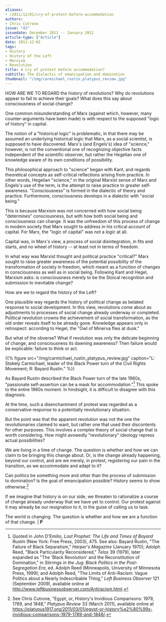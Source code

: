 ```yaml
---
aliases:
- /2011/12/01/cry-of-protest-before-accommodation
authors:
- Chris Cutrone
issue: "42"
issuedate: December 2011 -- January 2012
article-type: ["Article"]
date: 2011-12-01
tags:
- History
- History of the Left
- Marxism
- Revolution
title: A cry of protest before accommodation?
subtitle: The dialectic of emancipation and domination
thumbnail: "/img/carmichael_rustin_platypus_review.jpg"
---
```


HOW ARE WE TO REGARD the history of revolutions? Why do revolutions appear to fail to achieve their goals? What does this say about consciousness of social change?

One common misunderstanding of Marx (against which, however, many counter-arguments have been made) is with respect to the supposed "logic of history" in capital.

The notion of a "historical logic" is problematic, in that there may be assumed an underlying historical logic that Marx, as a social scientist, is supposed to have discovered. Marx's (and Engels's) idea of "science," however, is not the conventional one of recognizing objective facts independent of the scientific observer, but rather the Hegelian one of knowledge aware of its own conditions of possibility.

This philosophical approach to "science" began with Kant, and regards theoretical concepts as self-critical reflections arising from practice. In other words, Hegelian "science," in the original Marxist sense of Marx and Engels's use of the term, is the attempt to raise practice to greater self-awareness. "Consciousness" is formed in the dialectic of theory and practice. Furthermore, consciousness develops in a dialectic with "social being."

This is because Marxism was not concerned with how social being "determines" consciousness, but with how both social being and consciousness can change. It was the unfreedom of this process of change in modern society that Marx sought to address in his critical account of capital. For Marx, the "logic of capital" was not a *logic* at all.

Capital was, in Marx's view, a process of social disintegration, in fits and starts, and no wheel of history -- at least not in terms of freedom.

In what way was Marxist thought and political practice "critical?" Marx sought to raise greater awareness of the potential possibility of the transformation of society in freedom, which meant as a function of changes in consciousness as well as in social being. Following Kant and Hegel, Marxism asks: is consciousness merely to be the Stoical recognition and submission to inevitable change?

How are we to regard the history of the Left?

One plausible way regards the history of political change as belated response to social development. In this view, revolutions come about as adjustments to processes of social change already underway or completed. Political revolution crowns the achievement of social transformation, as the old order reveals itself to be already gone. Knowledge appears only in retrospect: according to Hegel, the "Owl of Minerva flies at dusk."

But what of the obverse? What if revolution was only the delicate beginning of change, and consciousness its dawning awareness? Then failure would be explicable: failure to think or act.

{{% figure src="/img/carmichael_rustin_platypus_review.jpg" caption="L: Stokely Carmichael, leader of the Black Power turn of the Civil Rights Movement; R: Bayard Rustin." %}}

As Bayard Rustin described the Black Power turn of the late 1960s, "passionate self-assertion can be a mask for accommodation."[^1] This spoke to the entire 1960s moment. In hindsight, it is difficult to disagree with this diagnosis.

At the time, such a disenchantment of protest was regarded as a conservative response to a potentially revolutionary situation.

But the point was that the apparent revolution was not the one the revolutionaries claimed to want, but rather one that used their discontents for other purposes. This involves a complex theory of social change that is worth considering. How might avowedly "revolutionary" ideology repress actual possibilities?

We are living in a time of change. The question is whether and how we can claim to be bringing this change about. Or, is the change already happening, beyond our control, and are we merely, in protest, registering our pain in the transition, as we accommodate and adapt to it?

Can politics be something more and other than the process of submission to domination? Is the goal of emancipation possible? History seems to show otherwise.[^2]

If we imagine that history is on our side, we threaten to rationalize a course of change already underway that we have yet to control. Our protest against it may already be our resignation to it, in the guise of calling us to task.

The world is changing. The question is whether and how we are a function of that change. | **P**


[^1]: Quoted in John D'Emilio, *Lost Prophet: The Life and Times of Bayard Rustin* (New York: Free Press, 2003), 475. See also: Bayard Rustin, "The Failure of Black Separatism," *Harper's Magazine* (January 1970); Adolph Reed, "Black Particularity Reconsidered," *Telos* 39 (1979), later expanded as "The 'Black Revolution' and the Reconstitution of Domination," in *Stirrings in the Jug: Black Politics in the Post-Segregation Era*, ed. Adolph Reed (Minneapolis, University of Minnesota Press, 1999); and Adolph Reed, "The Limits of Anti-Racism: Vague Politics about a Nearly Indescribable Thing," *Left Business Observer* 121 (September 2009), available online at <http://www.leftbusinessobserver.com/Antiracism.html>.

[^2]: See Chris Cutrone, "Egypt, or, History's Invidious Comparisons: 1979, 1789, and 1848," *Platypus Review* 33 (March 2011), available online at <https://platypus1917.org/2011/03/01/egypt-or-history%e2%80%99s-invidious-comparisons-1979-1789-and-1848/>.
